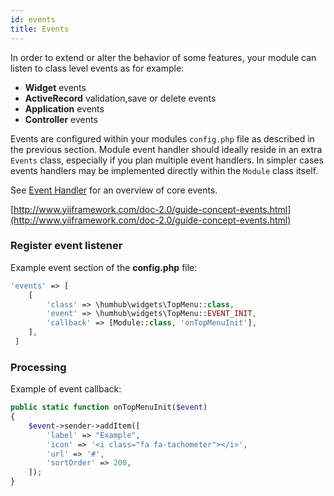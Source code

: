 ```yaml
---
id: events
title: Events
---
```



In order to extend or alter the behavior of some features, your module can listen to class level events as for example:

 - **Widget** events
 - **ActiveRecord** validation,save or delete events
 - **Application** events
 - **Controller** events
 
Events are configured within your modules `config.php` file as described in the previous section. Module event handler should ideally reside in an
extra `Events` class, especially if you plan multiple event handlers. In simpler cases events handlers may be implemented directly within the `Module` class
itself.

See [Event Handler](modules-event-handler.md) for an overview of core events.

[http://www.yiiframework.com/doc-2.0/guide-concept-events.html](http://www.yiiframework.com/doc-2.0/guide-concept-events.html)

### Register event listener

Example event section of the **config.php** file:

```php
'events' => [
    [
		'class' => \humhub\widgets\TopMenu::class, 
		'event' => \humhub\widgets\TopMenu::EVENT_INIT, 
		'callback' => [Module::class, 'onTopMenuInit'],
    ], 
 ]
```

### Processing 

Example of event callback:

```php
public static function onTopMenuInit($event)
{
    $event->sender->addItem([
        'label' => "Example",
        'icon' => '<i class="fa fa-tachometer"></i>',
        'url' => '#',
        'sortOrder' => 200,
    ]);
}
```

